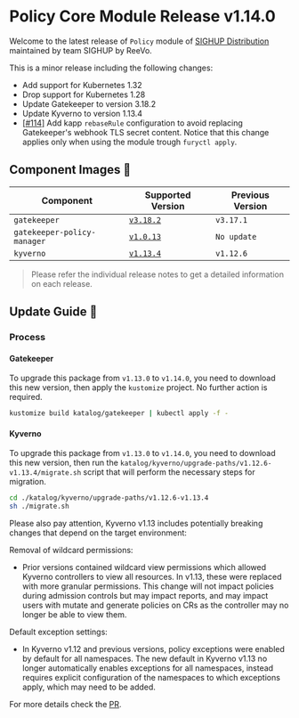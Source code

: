 # Policy Core Module Release v1.14.0

Welcome to the latest release of `Policy` module of [SIGHUP Distribution](https://github.com/sighupio/distribution) maintained by team SIGHUP by ReeVo.

This is a minor release including the following changes:

- Add support for Kubernetes 1.32
- Drop support for Kubernetes 1.28
- Update Gatekeeper to version 3.18.2
- Update Kyverno to version 1.13.4
- [[#114]](https://github.com/sighupio/module-policy/pull/114) Add kapp `rebaseRule` configuration to avoid replacing Gatekeeper's webhook TLS secret content. Notice that this change applies only when using the module trough `furyctl apply`.


## Component Images 🚢

| Component                   | Supported Version                                                                       | Previous Version |
| --------------------------- | --------------------------------------------------------------------------------------- | ---------------- |
| `gatekeeper`                | [`v3.18.2`](https://github.com/open-policy-agent/gatekeeper/releases/tag/v3.18.2)       | `v3.17.1`        |
| `gatekeeper-policy-manager` | [`v1.0.13`](https://github.com/sighupio/gatekeeper-policy-manager/releases/tag/v1.0.13) | `No update`        |
| `kyverno`                   | [`v1.13.4`](https://github.com/kyverno/kyverno/releases/tag/v1.13.4)                    | `v1.12.6`        |

> Please refer the individual release notes to get a detailed information on each release.

## Update Guide 🦮

### Process

#### Gatekeeper

To upgrade this package from `v1.13.0` to `v1.14.0`, you need to download this new version, then apply the `kustomize` project. No further action is required.

```bash
kustomize build katalog/gatekeeper | kubectl apply -f -
```
#### Kyverno

To upgrade this package from `v1.13.0` to `v1.14.0`, you need to download this new version, then run the `katalog/kyverno/upgrade-paths/v1.12.6-v1.13.4/migrate.sh` script that will perform the necessary steps for migration.

```bash
cd ./katalog/kyverno/upgrade-paths/v1.12.6-v1.13.4
sh ./migrate.sh
```
Please also pay attention, Kyverno v1.13 includes potentially breaking changes that depend on the target environment:

Removal of wildcard permissions:
- Prior versions contained wildcard view permissions which allowed Kyverno controllers to view all resources. In v1.13, these were replaced with more granular permissions. This change will not impact policies during admission controls but may impact reports, and may impact users with mutate and generate policies on CRs as the controller may no longer be able to view them.

Default exception settings:
- In Kyverno v1.12 and previous versions, policy exceptions were enabled by default for all namespaces. The new default in Kyverno v1.13 no longer automatically enables exceptions for all namespaces, instead requires explicit configuration of the namespaces to which exceptions apply, which may need to be added.

For more details check the [PR](https://github.com/sighupio/module-policy/pull/117).